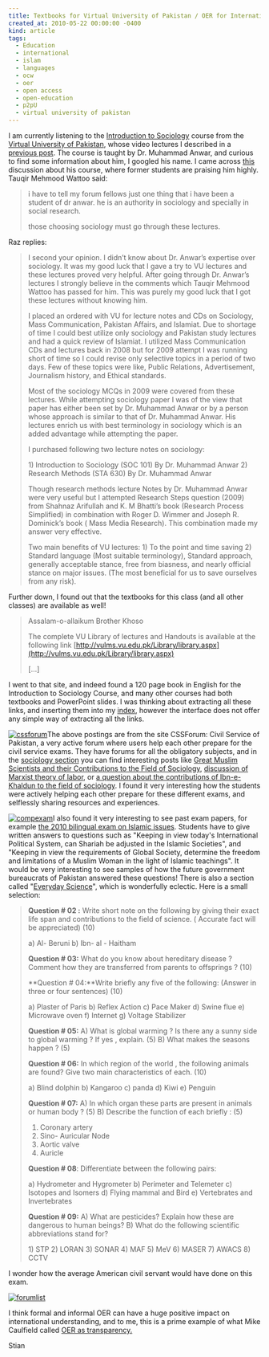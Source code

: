 ```yaml
---
title: Textbooks for Virtual University of Pakistan / OER for International Understanding
created_at: 2010-05-22 00:00:00 -0400
kind: article
tags:
  - Education
  - international
  - islam
  - languages
  - ocw
  - oer
  - open access
  - open-education
  - p2pU
  - virtual university of pakistan
---
```


I am currently listening to the [Introduction to
Sociology](http://reganmian.net/vu/#SOC101) course from the [Virtual
University of Pakistan](http://vu.edu.pk), whose video lectures I
described in a [previous
post](http://reganmian.net/blog/2010/05/21/the-virtual-university-of-pakistan-has-6000-hours-of-video-lectures-on-youtube/).
The course is taught by Dr. Muhammad Anwar, and curious to find some
information about him, I googled his name. I came across
[this](http://www.cssforum.com.pk/css-optional-subjects/group-b/sociology/21098-audio-lectures-sociology-dr-muhammad-anwar.html)
discussion about his course, where former students are praising him
highly. Tauqir Mehmood Wattoo said:

> i have to tell my forum fellows just one thing that i have been a
> student of dr anwar. he is an authority in sociology and specially in
> social research.
>
> those choosing sociology must go through these lectures.

Raz replies:

> I second your opinion. I didn’t know about Dr. Anwar’s expertise over
> sociology. It was my good luck that I gave a try to VU lectures and
> these lectures proved very helpful. After going through Dr. Anwar’s
> lectures I strongly believe in the comments which Tauqir Mehmood
> Wattoo has passed for him. This was purely my good luck that I got
> these lectures without knowing him.
>
> I placed an ordered with VU for lecture notes and CDs on Sociology,
> Mass Communication, Pakistan Affairs, and Islamiat. Due to shortage of
> time I could best utilize only sociology and Pakistan study lectures
> and had a quick review of Islamiat. I utilized Mass Communication CDs
> and lectures back in 2008 but for 2009 attempt I was running short of
> time so I could revise only selective topics in a period of two days.
> Few of these topics were like, Public Relations, Advertisement,
> Journalism history, and Ethical standards.
>
> Most of the sociology MCQs in 2009 were covered from these lectures.
> While attempting sociology paper I was of the view that paper has
> either been set by Dr. Muhammad Anwar or by a person whose approach is
> similar to that of Dr. Muhammad Anwar. His lectures enrich us with
> best terminology in sociology which is an added advantage while
> attempting the paper.
>
> I purchased following two lecture notes on sociology:
>
> ​1) Introduction to Sociology (SOC 101) By Dr. Muhammad Anwar 2)
> Research Methods (STA 630) By Dr. Muhammad Anwar
>
> Though research methods lecture Notes by Dr. Muhammad Anwar were very
> useful but I attempted Research Steps question (2009) from Shahnaz
> Arifullah and K. M Bhatti’s book (Research Process Simplified) in
> combination with Roger D. Wimmer and Joseph R. Dominick’s book ( Mass
> Media Research). This combination made my answer very effective.
>
> Two main benefits of VU lectures: 1) To the point and time saving 2)
> Standard language (Most suitable terminology), Standard approach,
> generally acceptable stance, free from biasness, and nearly official
> stance on major issues. (The most beneficial for us to save ourselves
> from any risk).

Further down, I found out that the textbooks for this class (and all
other classes) are available as well!

> Assalam-o-allaikum Brother Khoso
>
> The complete VU Library of lectures and Handouts is available at the
> following link
> [http://vulms.vu.edu.pk/Library/library.aspx](http://vulms.vu.edu.pk/Library/library.aspx)
>
> [...]

I went to that site, and indeed found a 120 page book in English for the
Introduction to Sociology Course, and many other courses had both
textbooks and PowerPoint slides. I was thinking about extracting all
these links, and inserting them into my
[index](http://reganmian.net/vu), however the interface does not offer
any simple way of extracting all the links.

[![](http://reganmian.net/blog/wp-content/uploads/2010/05/cssforum.png "cssforum")](http://reganmian.net/blog/wp-content/uploads/2010/05/cssforum.png)The
above postings are from the site CSSForum: Civil Service of Pakistan, a
very active forum where users help each other prepare for the civil
service exams. They have forums for all the obligatory subjects, and in
the [sociology
section](http://www.cssforum.com.pk/css-optional-subjects/group-b/sociology/)
you can find interesting posts like [Great Muslim Scientists and their
Contributions to the Field of
Sociology](http://www.cssforum.com.pk/css-compulsory-subjects/everyday-science/29544-great-muslim-scientists-their-contributions-field-science.html),
[discussion of Marxist theory of
labor](http://www.cssforum.com.pk/css-optional-subjects/group-b/sociology/29825-karl-marx-labour-theory-help.html),
or [a question about the contributions of Ibn-e-Khaldun to the field of
sociology](http://www.cssforum.com.pk/css-optional-subjects/group-b/sociology/30426-contributions-ibn-e-khaldun.html).
I found it very interesting how the students were actively helping each
other prepare for these different exams, and selflessly sharing
resources and experiences.

[![](http://reganmian.net/blog/wp-content/uploads/2010/05/compexam1.png "compexam")](http://reganmian.net/blog/wp-content/uploads/2010/05/compexam1.png)I
also found it very interesting to see past exam papers, for example [the
2010 bilingual exam on Islamic
issues](http://www.cssforum.com.pk/css-past-papers/css-2010-past-papers/31904-islamiat-paper-2010-a.html).
Students have to give written answers to questions such as "Keeping in
view today's International Political System, can Shariah be adjusted in
the Islamic Societies", and "Keeping in view the requirements of Global
Society, determine the freedom and limitations of a Muslim Woman in the
light of Islamic teachings". It would be very interesting to see samples
of how the future government bureaucrats of Pakistan answered these
questions! There is also a section called "[Everyday
Science](http://www.cssforum.com.pk/css-past-papers/css-2010-past-papers/31866-every-day-science-paper-2010-a.html)",
which is wonderfully eclectic. Here is a small selection:

> **Question \# 02 :** Write short note on the following by giving their
> exact life span and contributions to the field of science. ( Accurate
> fact will be appreciated) (10)
>
> ​a) Al- Beruni b) Ibn- al - Haitham
>
> **Question \# 03:** What do you know about hereditary disease ?
> Comment how they are transferred from parents to offsprings ? (10)
>
> **Question \# 04:**Write briefly any five of the following: (Answer in
> three or four sentences) (10)
>
> ​a) Plaster of Paris b) Reflex Action c) Pace Maker d) Swine flue e)
> Microwave oven f) Internet g) Voltage Stabilizer
>
> **Question \# 05:** A) What is global warming ? Is there any a sunny
> side to global warming ? If yes , explain. (5) B) What makes the
> seasons happen ? (5)
>
> **Question \# 06:** In which region of the world , the following
> animals are found? Give two main characteristics of each. (10)
>
> ​a) Blind dolphin b) Kangaroo c) panda d) Kiwi e) Penguin
>
> **Question \# 07:** A) In which organ these parts are present in
> animals or human body ? (5) B) Describe the function of each briefly :
> (5)
>
> 1.  Coronary artery
> 2.  Sino- Auricular Node
> 3.  Aortic valve
> 4.  Auricle
>
> **Question \# 08**: Differentiate between the following pairs:
>
> ​a) Hydrometer and Hygrometer b) Perimeter and Telemeter c) Isotopes
> and Isomers d) Flying mammal and Bird e) Vertebrates and Invertebrates
>
> **Question \# 09:** A) What are pesticides? Explain how these are
> dangerous to human beings? B) What do the following scientific
> abbreviations stand for?
>
> ​1) STP 2) LORAN 3) SONAR 4) MAF 5) MeV 6) MASER 7) AWACS 8) CCTV

I wonder how the average American civil servant would have done on this
exam.

[![](http://reganmian.net/blog/wp-content/uploads/2010/05/forumlist1.png "forumlist")](http://reganmian.net/blog/wp-content/uploads/2010/05/forumlist1.png)

I think formal and informal OER can have a huge positive impact on
international understanding, and to me, this is a prime example of what
Mike Caulfield called [OER as
transparency.](http://mikecaulfield.com/2009/01/25/openness-as-reuse-and-openness-as-transparency/)

Stian

